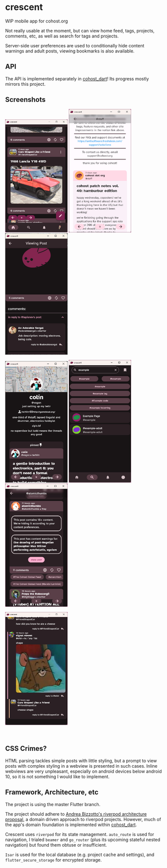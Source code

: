 # crescent
WIP mobile app for cohost.org

Not really usable at the moment, but can view home feed, tags, projects, comments, etc, as well as search for tags and projects.

Server-side user preferences are used to conditionally hide content warnings and adult posts, viewing bookmarks is also available.
 

## API
The API is implemented separately in [cohost_dart](https://github.com/snaeling/cohost_dart)! Its progress mostly mirrors this project.

## Screenshots
<p float="left">
<img src="github/home-feed.png " width="200" />
<img src="github/wip-theme.png " width="200" />
<img src="github/view-post.png " width="200" />
</p>
<p float="left">
<img src="github/view-project.png " width="200" />
<img src="github/search.png " width="200" />
<img src="github/content-warnings.png " width="200" />
</p>
<p float="left">
<img src="github/comments.png " width="200" />
</p>


</br>

## CSS Crimes?
HTML parsing tackles simple posts with little styling, but a prompt to view posts with complex styling in a webview is presented in such cases. Inline webviews are very unpleasant, especially on android devices below android 10, so it is not something I would like to implement.

## Framework, Architecture, etc
The project is using the master Flutter branch.

The project should adhere to [Andrea Bizzotto's riverpod architecture proposal](https://codewithandrea.com/articles/flutter-app-architecture-riverpod-introduction/), a domain driven approach to riverpod projects. However, much of the app's domain foundation is implemented within [cohost_dart](https://github.com/snaeling/cohost_dart).

Crescent uses `riverpod` for its state management. `auto_route` is used for navigation, I trialed `beamer` and `go_router` (plus its upcoming stateful nested navigation) but found them obtuse or insufficient. 

`Isar` is used for the local database (e.g. project cache and settings), and `flutter_secure_storage` for encrypted storage.



